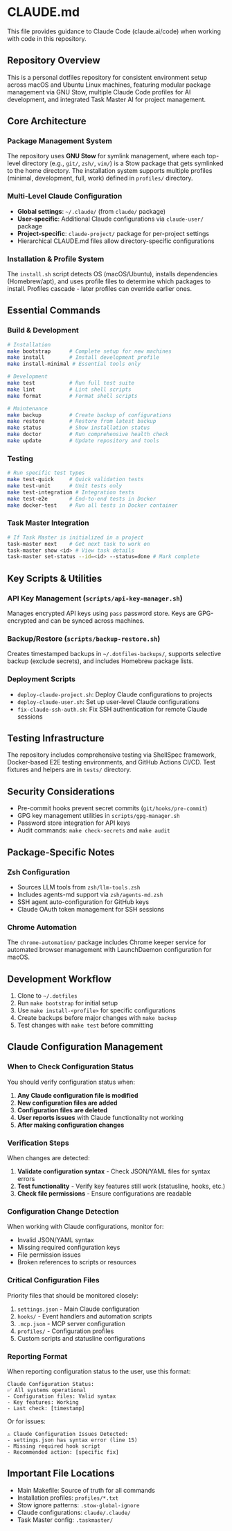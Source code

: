 # CLAUDE.md

This file provides guidance to Claude Code (claude.ai/code) when working with code in this repository.

## Repository Overview

This is a personal dotfiles repository for consistent environment setup across macOS and Ubuntu Linux machines, featuring modular package management via GNU Stow, multiple Claude Code profiles for AI development, and integrated Task Master AI for project management.

## Core Architecture

### Package Management System
The repository uses **GNU Stow** for symlink management, where each top-level directory (e.g., `git/`, `zsh/`, `vim/`) is a Stow package that gets symlinked to the home directory. The installation system supports multiple profiles (minimal, development, full, work) defined in `profiles/` directory.

### Multi-Level Claude Configuration
- **Global settings**: `~/.claude/` (from `claude/` package)
- **User-specific**: Additional Claude configurations via `claude-user/` package
- **Project-specific**: `claude-project/` package for per-project settings
- Hierarchical CLAUDE.md files allow directory-specific configurations

### Installation & Profile System
The `install.sh` script detects OS (macOS/Ubuntu), installs dependencies (Homebrew/apt), and uses profile files to determine which packages to install. Profiles cascade - later profiles can override earlier ones.

## Essential Commands

### Build & Development
```bash
# Installation
make bootstrap      # Complete setup for new machines
make install        # Install development profile
make install-minimal # Essential tools only

# Development
make test           # Run full test suite
make lint           # Lint shell scripts
make format         # Format shell scripts

# Maintenance
make backup         # Create backup of configurations
make restore        # Restore from latest backup
make status         # Show installation status
make doctor         # Run comprehensive health check
make update         # Update repository and tools
```

### Testing
```bash
# Run specific test types
make test-quick     # Quick validation tests
make test-unit      # Unit tests only
make test-integration # Integration tests
make test-e2e       # End-to-end tests in Docker
make docker-test    # Run all tests in Docker container
```

### Task Master Integration
```bash
# If Task Master is initialized in a project
task-master next    # Get next task to work on
task-master show <id> # View task details
task-master set-status --id=<id> --status=done # Mark complete
```

## Key Scripts & Utilities

### API Key Management (`scripts/api-key-manager.sh`)
Manages encrypted API keys using `pass` password store. Keys are GPG-encrypted and can be synced across machines.

### Backup/Restore (`scripts/backup-restore.sh`)
Creates timestamped backups in `~/.dotfiles-backups/`, supports selective backup (exclude secrets), and includes Homebrew package lists.

### Deployment Scripts
- `deploy-claude-project.sh`: Deploy Claude configurations to projects
- `deploy-claude-user.sh`: Set up user-level Claude configurations
- `fix-claude-ssh-auth.sh`: Fix SSH authentication for remote Claude sessions

## Testing Infrastructure

The repository includes comprehensive testing via ShellSpec framework, Docker-based E2E testing environments, and GitHub Actions CI/CD. Test fixtures and helpers are in `tests/` directory.

## Security Considerations

- Pre-commit hooks prevent secret commits (`git/hooks/pre-commit`)
- GPG key management utilities in `scripts/gpg-manager.sh`
- Password store integration for API keys
- Audit commands: `make check-secrets` and `make audit`

## Package-Specific Notes

### Zsh Configuration
- Sources LLM tools from `zsh/llm-tools.zsh`
- Includes agents-md support via `zsh/agents-md.zsh`
- SSH agent auto-configuration for GitHub keys
- Claude OAuth token management for SSH sessions

### Chrome Automation
The `chrome-automation/` package includes Chrome keeper service for automated browser management with LaunchDaemon configuration for macOS.

## Development Workflow

1. Clone to `~/.dotfiles`
2. Run `make bootstrap` for initial setup
3. Use `make install-<profile>` for specific configurations
4. Create backups before major changes with `make backup`
5. Test changes with `make test` before committing

## Claude Configuration Management

### When to Check Configuration Status
You should verify configuration status when:
1. **Any Claude configuration file is modified**
2. **New configuration files are added**
3. **Configuration files are deleted**
4. **User reports issues** with Claude functionality not working
5. **After making configuration changes**

### Verification Steps
When changes are detected:

1. **Validate configuration syntax** - Check JSON/YAML files for syntax errors
2. **Test functionality** - Verify key features still work (statusline, hooks, etc.)
3. **Check file permissions** - Ensure configurations are readable

### Configuration Change Detection
When working with Claude configurations, monitor for:
- Invalid JSON/YAML syntax
- Missing required configuration keys
- File permission issues
- Broken references to scripts or resources

### Critical Configuration Files
Priority files that should be monitored closely:
1. `settings.json` - Main Claude configuration
2. `hooks/` - Event handlers and automation scripts
3. `.mcp.json` - MCP server configuration
4. `profiles/` - Configuration profiles
5. Custom scripts and statusline configurations

### Reporting Format
When reporting configuration status to the user, use this format:
```
Claude Configuration Status:
✅ All systems operational
- Configuration files: Valid syntax
- Key features: Working
- Last check: [timestamp]
```

Or for issues:
```
⚠️ Claude Configuration Issues Detected:
- settings.json has syntax error (line 15)
- Missing required hook script
- Recommended action: [specific fix]
```

## Important File Locations

- Main Makefile: Source of truth for all commands
- Installation profiles: `profiles/*.txt`
- Stow ignore patterns: `.stow-global-ignore`
- Claude configurations: `claude/.claude/`
- Task Master config: `.taskmaster/`